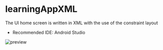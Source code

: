 # learningAppXML

The UI home screen is written in XML with the use of the constraint layout 

- Recommended IDE: Android Studio    

![preview](https://static.dribbble.com/users/4035993/screenshots/14051181/media/9ff32d0607e8b87e1853c5d8d698fcb6.jpg)
